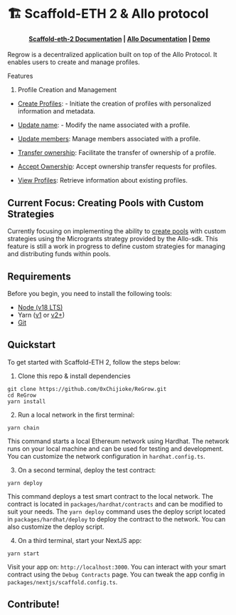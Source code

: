 # 🏗 Scaffold-ETH 2 & Allo protocol

<h4 align="center">
  <a href="https://docs.scaffoldeth.io">Scaffold-eth-2 Documentation</a> |
  <a href="https://docs.allo.gitcoin.co">Allo Documentation</a> |
  <a href="https://regrow.vercel.app">Demo</a>
</h4>

Regrow is a decentralized application built on top of the Allo Protocol. It enables users to create and manage profiles.



Features
1. Profile Creation and Management

  -  [Create Profiles](https://github.com/0xChijioke/regrow/blob/main/packages/nextjs/app/create-profile/_components/CreateProfile.tsx): - Initiate the creation of profiles with personalized information and metadata.

  -  [Update name](https://github.com/0xChijioke/regrow/blob/main/packages/nextjs/app/profile/_components/UpdateName.tsx): - Modify the name associated with a profile.

  -  [Update members](https://github.com/0xChijioke/regrow/blob/main/packages/nextjs/app/profile/_components/UpdateMembers.tsx): Manage members associated with a profile.

  -  [Transfer ownership](https://github.com/0xChijoke/ReGrow/blob/main/packages/nextjs/components/registry/manage/TransferOwnership.tsx): Facilitate the transfer of ownership of a profile.

  -  [Accept Ownership](https://github.com/0xChijoke/ReGrow/blob/main/packages/nextjs/components/registry/manage/AcceptOwnership.tsx): Accept ownership transfer requests for profiles.

  -  [View Profiles](https://github.com/0xChijoke/ReGrow/blob/main/packages/nextjs/components/registry/ProfilesList.tsx): Retrieve information about existing profiles.




## Current Focus: Creating Pools with Custom Strategies


Currently focusing on implementing the ability to [create pools](https://github.com/0xChijoke/ReGrow/blob/main/packages/nextjs/components/allo/create/CreatePoolContainer.tsx) with custom strategies using the Microgrants strategy provided by the Allo-sdk. This feature is still a work in progress to define custom strategies for managing and distributing funds within pools.

## Requirements

Before you begin, you need to install the following tools:

- [Node (v18 LTS)](https://nodejs.org/en/download/)
- Yarn ([v1](https://classic.yarnpkg.com/en/docs/install/) or [v2+](https://yarnpkg.com/getting-started/install))
- [Git](https://git-scm.com/downloads)

## Quickstart

To get started with Scaffold-ETH 2, follow the steps below:

1. Clone this repo & install dependencies

```
git clone https://github.com/0xChijioke/ReGrow.git
cd ReGrow
yarn install
```

2. Run a local network in the first terminal:

```
yarn chain
```

This command starts a local Ethereum network using Hardhat. The network runs on your local machine and can be used for testing and development. You can customize the network configuration in `hardhat.config.ts`.

3. On a second terminal, deploy the test contract:

```
yarn deploy
```

This command deploys a test smart contract to the local network. The contract is located in `packages/hardhat/contracts` and can be modified to suit your needs. The `yarn deploy` command uses the deploy script located in `packages/hardhat/deploy` to deploy the contract to the network. You can also customize the deploy script.

4. On a third terminal, start your NextJS app:

```
yarn start
```

Visit your app on: `http://localhost:3000`. You can interact with your smart contract using the `Debug Contracts` page. You can tweak the app config in `packages/nextjs/scaffold.config.ts`.


## Contribute!

